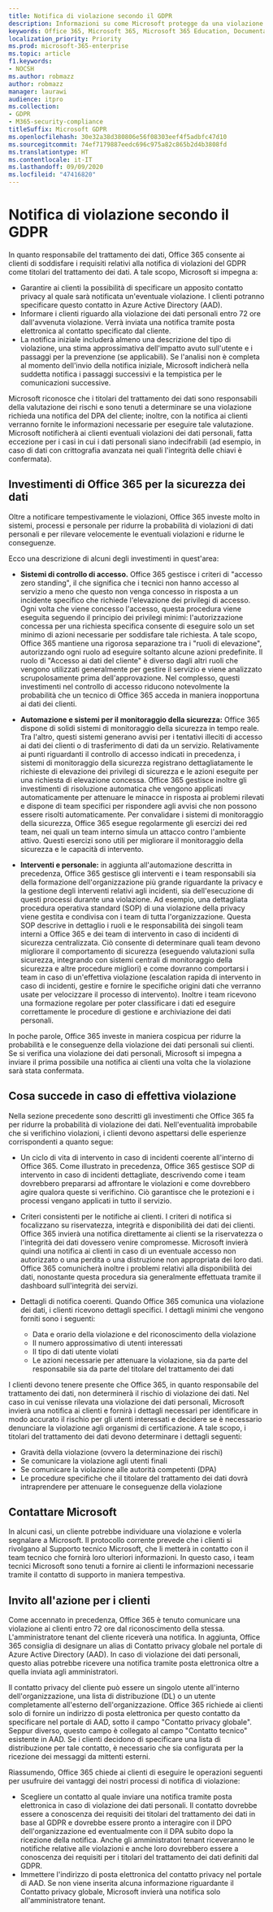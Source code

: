```yaml
---
title: Notifica di violazione secondo il GDPR
description: Informazioni su come Microsoft protegge da una violazione dei dati personali e su come gestisce un'eventuale violazione e lo comunica agli utenti interessati.
keywords: Office 365, Microsoft 365, Microsoft 365 Education, Documentazione Microsoft 365, GDPR
localization_priority: Priority
ms.prod: microsoft-365-enterprise
ms.topic: article
f1.keywords:
- NOCSH
ms.author: robmazz
author: robmazz
manager: laurawi
audience: itpro
ms.collection:
- GDPR
- M365-security-compliance
titleSuffix: Microsoft GDPR
ms.openlocfilehash: 30e32a38d380806e56f08303eef4f5adbfc47d10
ms.sourcegitcommit: 74ef7179887eedc696c975a82c865b2d4b3808fd
ms.translationtype: HT
ms.contentlocale: it-IT
ms.lasthandoff: 09/09/2020
ms.locfileid: "47416820"
---
```

# <a name="breach-notification-under-the-gdpr"></a>Notifica di violazione secondo il GDPR

In quanto responsabile del trattamento dei dati, Office 365 consente ai clienti di soddisfare i requisiti relativi alla notifica di violazioni del GDPR come titolari del trattamento dei dati. A tale scopo, Microsoft si impegna a:

- Garantire ai clienti la possibilità di specificare un apposito contatto privacy al quale sarà notificata un'eventuale violazione. I clienti potranno specificare questo contatto in Azure Active Directory (AAD).
- Informare i clienti riguardo alla violazione dei dati personali entro 72 ore dall'avvenuta violazione. Verrà inviata una notifica tramite posta elettronica al contatto specificato dal cliente.
- La notifica iniziale includerà almeno una descrizione del tipo di violazione, una stima approssimativa dell'impatto avuto sull'utente e i passaggi per la prevenzione (se applicabili). Se l'analisi non è completa al momento dell'invio della notifica iniziale, Microsoft indicherà nella suddetta notifica i passaggi successivi e la tempistica per le comunicazioni successive.

Microsoft riconosce che i titolari del trattamento dei dati sono responsabili della valutazione dei rischi e sono tenuti a determinare se una violazione richieda una notifica del DPA del cliente; inoltre, con la notifica ai clienti verranno fornite le informazioni necessarie per eseguire tale valutazione. Microsoft notificherà ai clienti eventuali violazioni dei dati personali, fatta eccezione per i casi in cui i dati personali siano indecifrabili (ad esempio, in caso di dati con crittografia avanzata nei quali l'integrità delle chiavi è confermata).

## <a name="office-365-investments-in-data-security"></a>Investimenti di Office 365 per la sicurezza dei dati

Oltre a notificare tempestivamente le violazioni, Office 365 investe molto in sistemi, processi e personale per ridurre la probabilità di violazioni di dati personali e per rilevare velocemente le eventuali violazioni e ridurne le conseguenze.

Ecco una descrizione di alcuni degli investimenti in quest'area:

- **Sistemi di controllo di accesso.** Office 365 gestisce i criteri di "accesso zero standing", il che significa che i tecnici non hanno accesso al servizio a meno che questo non venga concesso in risposta a un incidente specifico che richiede l'elevazione dei privilegi di accesso. Ogni volta che viene concesso l'accesso, questa procedura viene eseguita seguendo il principio dei privilegi minimi: l'autorizzazione concessa per una richiesta specifica consente di eseguire solo un set minimo di azioni necessarie per soddisfare tale richiesta. A tale scopo, Office 365 mantiene una rigorosa separazione tra i "ruoli di elevazione", autorizzando ogni ruolo ad eseguire soltanto alcune azioni predefinite. Il ruolo di "Accesso ai dati del cliente" è diverso dagli altri ruoli che vengono utilizzati generalmente per gestire il servizio e viene analizzato scrupolosamente prima dell'approvazione. Nel complesso, questi investimenti nel controllo di accesso riducono notevolmente la probabilità che un tecnico di Office 365 acceda in maniera inopportuna ai dati dei clienti.

- **Automazione e sistemi per il monitoraggio della sicurezza:** Office 365 dispone di solidi sistemi di monitoraggio della sicurezza in tempo reale. Tra l'altro, questi sistemi generano avvisi per i tentativi illeciti di accesso ai dati dei clienti o di trasferimento di dati da un servizio. Relativamente ai punti riguardanti il controllo di accesso indicati in precedenza, i sistemi di monitoraggio della sicurezza registrano dettagliatamente le richieste di elevazione dei privilegi di sicurezza e le azioni eseguite per una richiesta di elevazione concessa. Office 365 gestisce inoltre gli investimenti di risoluzione automatica che vengono applicati automaticamente per attenuare le minacce in risposta ai problemi rilevati e dispone di team specifici per rispondere agli avvisi che non possono essere risolti automaticamente. Per convalidare i sistemi di monitoraggio della sicurezza, Office 365 esegue regolarmente gli esercizi dei red team, nei quali un team interno simula un attacco contro l'ambiente attivo. Questi esercizi sono utili per migliorare il monitoraggio della sicurezza e le capacità di intervento.

- **Interventi e personale:** in aggiunta all'automazione descritta in precedenza, Office 365 gestisce gli interventi e i team responsabili sia della formazione dell'organizzazione più grande riguardante la privacy e la gestione degli interventi relativi agli incidenti, sia dell'esecuzione di questi processi durante una violazione. Ad esempio, una dettagliata procedura operativa standard (SOP) di una violazione della privacy viene gestita e condivisa con i team di tutta l'organizzazione. Questa SOP descrive in dettaglio i ruoli e le responsabilità dei singoli team interni a Office 365 e dei team di intervento in caso di incidenti di sicurezza centralizzata. Ciò consente di determinare quali team devono migliorare il comportamento di sicurezza (eseguendo valutazioni sulla sicurezza, integrando con sistemi centrali di monitoraggio della sicurezza e altre procedure migliori) e come dovranno comportarsi i team in caso di un'effettiva violazione (escalation rapida di intervento in caso di incidenti, gestire e fornire le specifiche origini dati che verranno usate per velocizzare il processo di intervento). Inoltre i team ricevono una formazione regolare per poter classificare i dati ed eseguire correttamente le procedure di gestione e archiviazione dei dati personali.

In poche parole, Office 365 investe in maniera cospicua per ridurre la probabilità e le conseguenze della violazione dei dati personali sui clienti. Se si verifica una violazione dei dati personali, Microsoft si impegna a inviare il prima possibile una notifica ai clienti una volta che la violazione sarà stata confermata.

## <a name="what-to-expect-in-the-event-of-breach"></a>Cosa succede in caso di effettiva violazione

Nella sezione precedente sono descritti gli investimenti che Office 365 fa per ridurre la probabilità di violazione dei dati. Nell'eventualità improbabile che si verifichino violazioni, i clienti devono aspettarsi delle esperienze corrispondenti a quanto segue:

- Un ciclo di vita di intervento in caso di incidenti coerente all'interno di Office 365. Come illustrato in precedenza, Office 365 gestisce SOP di intervento in caso di incidenti dettagliate, descrivendo come i team dovrebbero prepararsi ad affrontare le violazioni e come dovrebbero agire qualora queste si verifichino. Ciò garantisce che le protezioni e i processi vengano applicati in tutto il servizio.

- Criteri consistenti per le notifiche ai clienti. I criteri di notifica si focalizzano su riservatezza, integrità e disponibilità dei dati dei clienti. Office 365 invierà una notifica direttamente ai clienti se la riservatezza o l'integrità dei dati dovessero venire compromesse. Microsoft invierà quindi una notifica ai clienti in caso di un eventuale accesso non autorizzato o una perdita o una distruzione non appropriata dei loro dati. Office 365 comunicherà inoltre i problemi relativi alla disponibilità dei dati, nonostante questa procedura sia generalmente effettuata tramite il dashboard sull'integrità dei servizi.

- Dettagli di notifica coerenti. Quando Office 365 comunica una violazione dei dati, i clienti ricevono dettagli specifici. I dettagli minimi che vengono forniti sono i seguenti:

    - Data e orario della violazione e del riconoscimento della violazione
    - Il numero approssimativo di utenti interessati
    - Il tipo di dati utente violati
    - Le azioni necessarie per attenuare la violazione, sia da parte del responsabile sia da parte del titolare del trattamento dei dati

I clienti devono tenere presente che Office 365, in quanto responsabile del trattamento dei dati, non determinerà il rischio di violazione dei dati. Nel caso in cui venisse rilevata una violazione dei dati personali, Microsoft invierà una notifica ai clienti e fornirà i dettagli necessari per identificare in modo accurato il rischio per gli utenti interessati e decidere se è necessario denunciare la violazione agli organismi di certificazione. A tale scopo, i titolari del trattamento dei dati devono determinare i dettagli seguenti:

- Gravità della violazione (ovvero la determinazione dei rischi)
- Se comunicare la violazione agli utenti finali
- Se comunicare la violazione alle autorità competenti (DPA)
- Le procedure specifiche che il titolare del trattamento dei dati dovrà intraprendere per attenuare le conseguenze della violazione

## <a name="contacting-microsoft"></a>Contattare Microsoft

In alcuni casi, un cliente potrebbe individuare una violazione e volerla segnalare a Microsoft. Il protocollo corrente prevede che i clienti si rivolgano al Supporto tecnico Microsoft, che li metterà in contatto con il team tecnico che fornirà loro ulteriori informazioni. In questo caso, i team tecnici Microsoft sono tenuti a fornire ai clienti le informazioni necessarie tramite il contatto di supporto in maniera tempestiva.

## <a name="call-to-action-for-customers"></a>Invito all'azione per i clienti

Come accennato in precedenza, Office 365 è tenuto comunicare una violazione ai clienti entro 72 ore dal riconoscimento della stessa. L'amministratore tenant del cliente riceverà una notifica. In aggiunta, Office 365 consiglia di designare un alias di Contatto privacy globale nel portale di Azure Active Directory (AAD). In caso di violazione dei dati personali, questo alias potrebbe ricevere una notifica tramite posta elettronica oltre a quella inviata agli amministratori.

Il contatto privacy del cliente può essere un singolo utente all'interno dell'organizzazione, una lista di distribuzione (DL) o un utente completamente all'esterno dell'organizzazione. Office 365 richiede ai clienti solo di fornire un indirizzo di posta elettronica per questo contatto da specificare nel portale di AAD, sotto il campo "Contatto privacy globale". Seppur diverso, questo campo è collegato al campo "Contatto tecnico" esistente in AAD. Se i clienti decidono di specificare una lista di distribuzione per tale contatto, è necessario che sia configurata per la ricezione dei messaggi da mittenti esterni.

Riassumendo, Office 365 chiede ai clienti di eseguire le operazioni seguenti per usufruire dei vantaggi dei nostri processi di notifica di violazione:

- Scegliere un contatto al quale inviare una notifica tramite posta elettronica in caso di violazione dei dati personali. Il contatto dovrebbe essere a conoscenza dei requisiti dei titolari del trattamento dei dati in base al GDPR e dovrebbe essere pronto a interagire con il DPO dell'organizzazione ed eventualmente con il DPA subito dopo la ricezione della notifica. Anche gli amministratori tenant riceveranno le notifiche relative alle violazioni e anche loro dovrebbero essere a conoscenza dei requisiti per i titolari del trattamento dei dati definiti dal GDPR.
- Immettere l'indirizzo di posta elettronica del contatto privacy nel portale di AAD. Se non viene inserita alcuna informazione riguardante il Contatto privacy globale, Microsoft invierà una notifica solo all'amministratore tenant.
